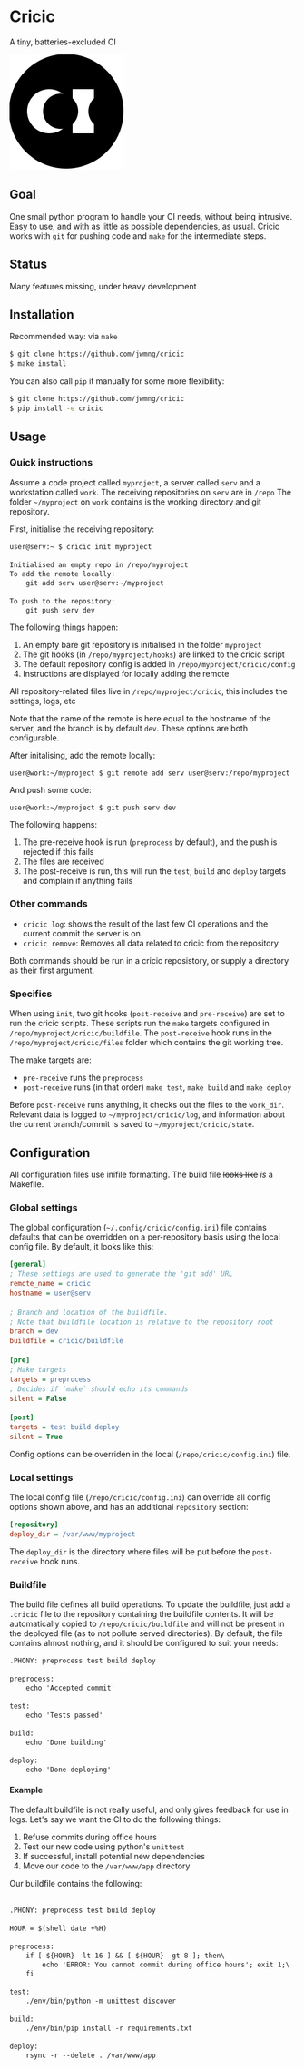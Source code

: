 # Cricic

A tiny, batteries-excluded CI

![logo](docs/logo.svg)

## Goal

One small python program to handle your CI needs, without being intrusive.
Easy to use, and with as little as possible dependencies, as usual.
Cricic works with `git` for pushing code and `make` for the intermediate steps.

## Status

Many features missing, under heavy development

## Installation

Recommended way: via `make`

```bash
$ git clone https://github.com/jwmng/cricic
$ make install
```

You can also call `pip` it manually for some more flexibility:

```bash
$ git clone https://github.com/jwmng/cricic
$ pip install -e cricic
```

## Usage

### Quick instructions

Assume a code project called `myproject`, a server called `serv` and a
workstation called `work`.
The receiving repositories on `serv` are in `/repo`
The folder `~/myproject` on `work` contains is the working directory and git
repository.

First, initialise the receiving repository:

    user@serv:~ $ cricic init myproject

    Initialised an empty repo in /repo/myproject
    To add the remote locally:
        git add serv user@serv:~/myproject

    To push to the repository:
        git push serv dev

The following things happen:

1. An empty bare git repository is initialised in the folder `myproject`
2. The git hooks (in `/repo/myproject/hooks`) are linked to the cricic script
3. The default repository config is added in `/repo/myproject/cricic/config`
4. Instructions are displayed for locally adding the remote

All repository-related files live in `/repo/myproject/cricic`, this includes the
settings, logs, etc

Note that the name of the remote is here equal to the hostname of the server, 
and the branch is by default `dev`.
These options are both configurable.

After initalising, add the remote locally:

    user@work:~/myproject $ git remote add serv user@serv:/repo/myproject

And push some code:

    user@work:~/myproject $ git push serv dev

The following happens:

1. The pre-receive hook is run (`preprocess` by default), and the push is
   rejected if this fails
2. The files are received
3. The post-receive is run, this will run the `test`, `build` and `deploy`
   targets and complain if anything fails

### Other commands

- `cricic log`:  shows the result of the last few CI
  operations and the current commit the server is on.
- `cricic remove`: Removes all data related to cricic from the repository

Both commands should be run in a cricic reposistory, or supply a directory as
their first argument.

### Specifics

When using `init`, two git hooks (`post-receive` and `pre-receive`) are
set to run the cricic scripts.
These scripts run the `make` targets configured in 
`/repo/myproject/cricic/buildfile`.
The `post-receive` hook runs in the `/repo/myproject/cricic/files` folder which
contains the git working tree.

The make targets are:

- `pre-receive` runs the `preprocess`
- `post-receive` runs (in that order) `make test`, `make build` and `make
  deploy`

Before `post-receive` runs anything, it checks out the files to the `work_dir`.
Relevant data is logged to `~/myproject/cricic/log`, and information about the
current branch/commit is saved to `~/myproject/cricic/state`.

## Configuration

All configuration files use inifile formatting.
The build file ~~looks like~~ _is_ a Makefile.

### Global settings

The global configuration (`~/.config/cricic/config.ini`) file contains defaults 
that can be overridden on a per-repository basis using the local config file.
By default, it looks like this:

```ini
[general]
; These settings are used to generate the 'git add' URL
remote_name = cricic
hostname = user@serv

; Branch and location of the buildfile.
; Note that buildfile location is relative to the repository root
branch = dev
buildfile = cricic/buildfile

[pre]
; Make targets
targets = preprocess
; Decides if `make` should echo its commands
silent = False

[post]
targets = test build deploy
silent = True
```

Config options can be overriden in the local (`/repo/cricic/config.ini`) file.

### Local settings

The local config file (`/repo/cricic/config.ini`) can override all config
options shown above, and has an additional `repository` section:

```ini
[repository]
deploy_dir = /var/www/myproject
```

The `deploy_dir` is the directory where files will be put before the
`post-receive` hook runs.

### Buildfile

The build file defines all build operations.
To update the buildfile, just add a `.cricic` file to the repository containing
the buildfile contents.
It will be automatically copied to `/repo/cricic/buildfile` and will not be
present in the deployed file (as to not pollute served directories).
By default, the file contains almost nothing, and it should be configured to
suit your needs:

```make
.PHONY: preprocess test build deploy

preprocess:
	echo 'Accepted commit'

test:
	echo 'Tests passed'

build:
	echo 'Done building'

deploy:
	echo 'Done deploying'
```

#### Example

The default buildfile is not really useful, and only gives feedback for use in
logs.
Let's say we want the CI to do the following things:

1. Refuse commits during office hours
2. Test our new code using python's `unittest`
3. If successful, install potential new dependencies
4. Move our code to the `/var/www/app` directory

Our buildfile contains the following:
```make

.PHONY: preprocess test build deploy

HOUR = $(shell date +%H)

preprocess:
    if [ ${HOUR} -lt 16 ] && [ ${HOUR} -gt 8 ]; then\
        echo 'ERROR: You cannot commit during office hours'; exit 1;\
    fi

test:
    ./env/bin/python -m unittest discover

build:
    ./env/bin/pip install -r requirements.txt

deploy:
    rsync -r --delete . /var/www/app
```
